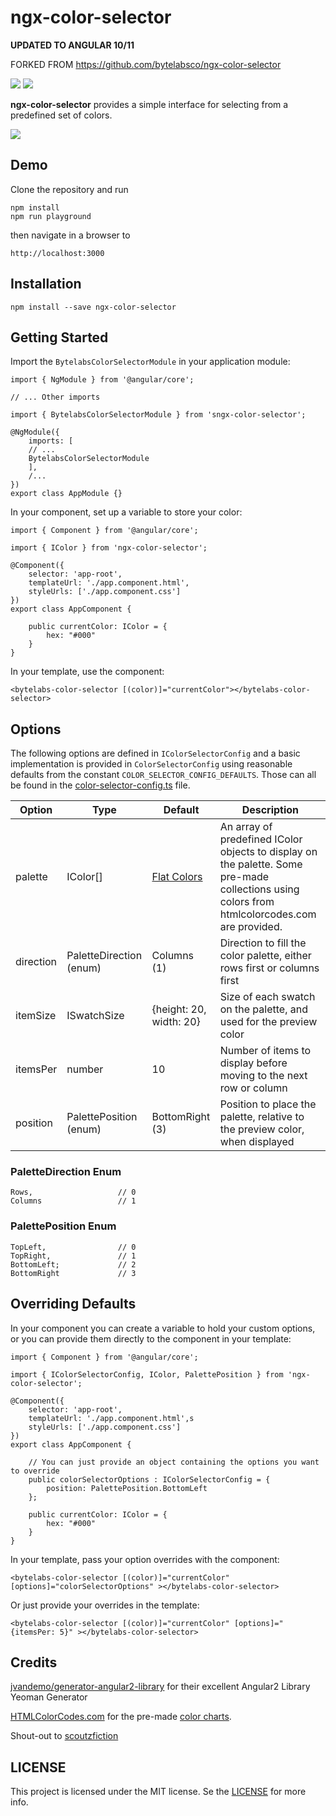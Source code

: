 
# ngx-color-selector # 

**UPDATED TO ANGULAR 10/11**

FORKED FROM https://github.com/bytelabsco/ngx-color-selector

![](https://travis-ci.org/bytelabsco/ngx-color-selector.svg?branch=master) ![](https://badge.fury.io/js/%40bytelabsco%2Fngx-color-selector.svg)

**ngx-color-selector** provides a simple interface for selecting from a predefined set of colors.

![](https://github.com/bytelabsco/ngx-color-selector/raw/master/docs/ngx-color-selector-example.gif)

## Demo

Clone the repository and run

	npm install    
	npm run playground

then navigate in a browser to

    http://localhost:3000


## Installation

    npm install --save ngx-color-selector


## Getting Started

Import the `BytelabsColorSelectorModule` in your application module:

	import { NgModule } from '@angular/core';

	// ... Other imports

	import { BytelabsColorSelectorModule } from 'sngx-color-selector';

	@NgModule({
		imports: [
		// ...
		BytelabsColorSelectorModule
		],
		/...
	})
	export class AppModule {}

In your component, set up a variable to store your color:

	import { Component } from '@angular/core';

	import { IColor } from 'ngx-color-selector';

	@Component({
  		selector: 'app-root',
  		templateUrl: './app.component.html',
  		styleUrls: ['./app.component.css']
	})
	export class AppComponent {

  		public currentColor: IColor = {
    		hex: "#000"
  		}
	}

In your template, use the component:

	<bytelabs-color-selector [(color)]="currentColor"></bytelabs-color-selector>


## Options


The following options are defined in `IColorSelectorConfig` and a basic implementation is provided in `ColorSelectorConfig` using reasonable defaults from the constant `COLOR_SELECTOR_CONFIG_DEFAULTS`.  Those can all be found in the [color-selector-config.ts](https://github.com/bytelabsco/ngx-color-selector/blob/master/src/color-selector/color-selector-config.ts) file.

| Option    | Type                    | Default                 | Description |
| --------- | ----------------------- | ----------------------- | ----------- |
| palette   | IColor[]                | [Flat Colors](http://htmlcolorcodes.com/color-chart/flat-design-color-chart/) | An array of predefined IColor objects to display on the palette.  Some pre-made collections using colors from htmlcolorcodes.com are provided. |
| direction | PaletteDirection (enum) | Columns (1)             | Direction to fill the color palette, either rows first or columns first |
| itemSize  | ISwatchSize             | {height: 20, width: 20} | Size of each swatch on the palette, and used for the preview color |
| itemsPer  | number                  | 10                      | Number of items to display before moving to the next row or column |
| position  | PalettePosition (enum)  | BottomRight (3)         | Position to place the palette, relative to the preview color, when displayed |


### PaletteDirection Enum

	Rows,					// 0
	Columns					// 1


### PalettePosition Enum

	TopLeft,				// 0
	TopRight,				// 1
	BottomLeft;				// 2
	BottomRight				// 3



## Overriding Defaults

In your component you can create a variable to hold your custom options, or you can provide them directly to the component in your template:

	import { Component } from '@angular/core';

	import { IColorSelectorConfig, IColor, PalettePosition } from 'ngx-color-selector';

	@Component({
  		selector: 'app-root',
  		templateUrl: './app.component.html',s
  		styleUrls: ['./app.component.css']
	})
	export class AppComponent {

		// You can just provide an object containing the options you want to override
  		public colorSelectorOptions : IColorSelectorConfig = {
    		position: PalettePosition.BottomLeft
  		};

  		public currentColor: IColor = {
    		hex: "#000"
  		}
	}

In your template, pass your option overrides with the component:

	<bytelabs-color-selector [(color)]="currentColor" [options]="colorSelectorOptions" ></bytelabs-color-selector>

Or just provide your overrides in the template:

	<bytelabs-color-selector [(color)]="currentColor" [options]="{itemsPer: 5}" ></bytelabs-color-selector>


## Credits

[jvandemo/generator-angular2-library](https://github.com/jvandemo/generator-angular2-library) for their excellent Angular2 Library Yeoman Generator

[HTMLColorCodes.com](http://htmlcolorcodes.com) for the pre-made [color charts](http://htmlcolorcodes.com/color-chart/).

Shout-out to [scoutzfiction](https://github.com/scoutzfiction)


## LICENSE

This project is licensed under the MIT license.  Se the [LICENSE](https://github.com/bytelabsco/ngx-color-selector/blob/master/LICENSE) for more info.